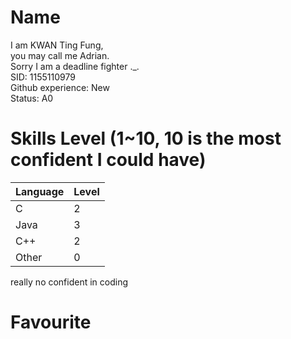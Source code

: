 # Name
I am KWAN Ting Fung,  
you may call me Adrian.  
Sorry I am a deadline fighter ._.   
SID: 1155110979   
Github experience: New    
Status: A0  

# Skills Level  (1~10, 10 is the most confident I could have)
Language | Level
------------ | -------------
C | 2
Java | 3
C++ | 2
Other | 0
  
really no confident in coding

# Favourite
